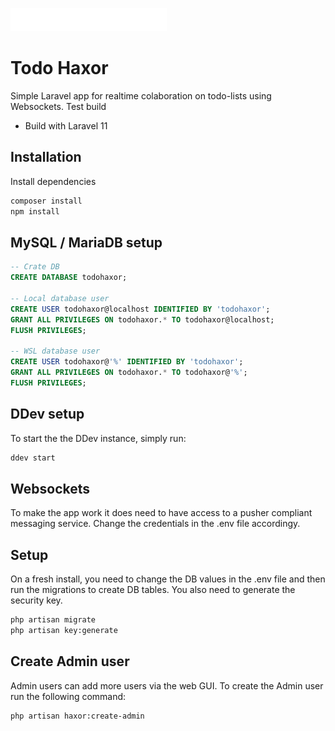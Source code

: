 [<img src="public/resources/svg/haxor_no-white.svg" width="250" style="display:inline-block"/>](public/resources/svg/haxor_no-white.svg)
# Todo Haxor

Simple Laravel app for realtime colaboration on todo-lists using Websockets.
Test build

- Build with Laravel 11

## Installation
Install dependencies
```bash
composer install
npm install 
```
## MySQL / MariaDB setup
```sql
-- Crate DB
CREATE DATABASE todohaxor;

-- Local database user
CREATE USER todohaxor@localhost IDENTIFIED BY 'todohaxor';
GRANT ALL PRIVILEGES ON todohaxor.* TO todohaxor@localhost;
FLUSH PRIVILEGES;

-- WSL database user
CREATE USER todohaxor@'%' IDENTIFIED BY 'todohaxor';
GRANT ALL PRIVILEGES ON todohaxor.* TO todohaxor@'%';
FLUSH PRIVILEGES;
```

## DDev setup
To start the the DDev instance, simply run:
```bash
ddev start
```

## Websockets
To make the app work it does need to have access to a pusher compliant messaging service. Change the credentials in the .env file accordingy.

## Setup
On a fresh install, you need to change the DB values in the .env file and then run the migrations to create DB tables.
You also need to generate the security key.
```bash
php artisan migrate
php artisan key:generate
```

## Create Admin user
Admin users can add more users via the web GUI. To create the Admin user run the following command:
```bash
php artisan haxor:create-admin
```
